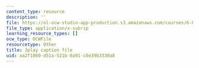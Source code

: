 ```yaml
---
content_type: resource
description: ''
file: https://ol-ocw-studio-app-production.s3.amazonaws.com/courses/6-0001-introduction-to-computer-science-and-programming-in-python-fall-2016/aa2f1860d51a521b8a91c8e39b3330a8_7lQXYl_L28w.vtt
file_type: application/x-subrip
learning_resource_types: []
ocw_type: OCWFile
resourcetype: Other
title: 3play caption file
uid: aa2f1860-d51a-521b-8a91-c8e39b3330a8
---
```

